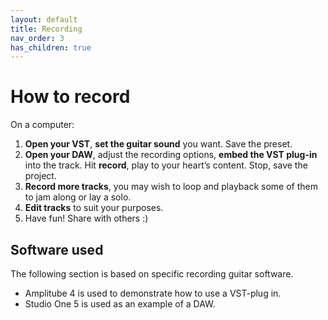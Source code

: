 ```yaml
---
layout: default
title: Recording
nav_order: 3
has_children: true
---
```


# **How to record**

On a computer:

1. **Open your VST**, **set the guitar sound** you want. Save the preset.
2. **Open your DAW**, adjust the recording options, **embed the VST plug-in** into the track. Hit **record**, play to your heart’s content. Stop, save the project.
3. **Record more tracks**, you may wish to loop and playback some of them to jam along or lay a solo. 
4. **Edit tracks** to suit your purposes. 
5. Have fun! Share with others :)
   

## **Software used**

The following section is based on specific recording guitar software. 

* Amplitube 4 is used to demonstrate how to use a VST-plug in.  
* Studio One 5 is used as an example of a DAW.